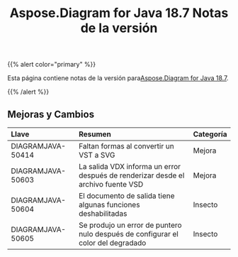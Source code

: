 ﻿---
title: Aspose.Diagram for Java 18.7 Notas de la versión
type: docs
weight: 60
url: /es/java/aspose-diagram-for-java-18-7-release-notes/
---
{{% alert color="primary" %}} 

 Esta página contiene notas de la versión para[Aspose.Diagram for Java 18.7](https://docs.aspose.com/diagram/java/aspose-diagram-for-java-18-7-release-notes/).

{{% /alert %}} 
## **Mejoras y Cambios**

|**Llave**|**Resumen**|**Categoría**|
|:- |:- |:- |
|DIAGRAMJAVA-50414|Faltan formas al convertir un VST a SVG|Mejora|
|DIAGRAMJAVA-50603|La salida VDX informa un error después de renderizar desde el archivo fuente VSD|Mejora|
|DIAGRAMJAVA-50604|El documento de salida tiene algunas funciones deshabilitadas|Insecto|
|DIAGRAMJAVA-50605|Se produjo un error de puntero nulo después de configurar el color del degradado|Insecto|

